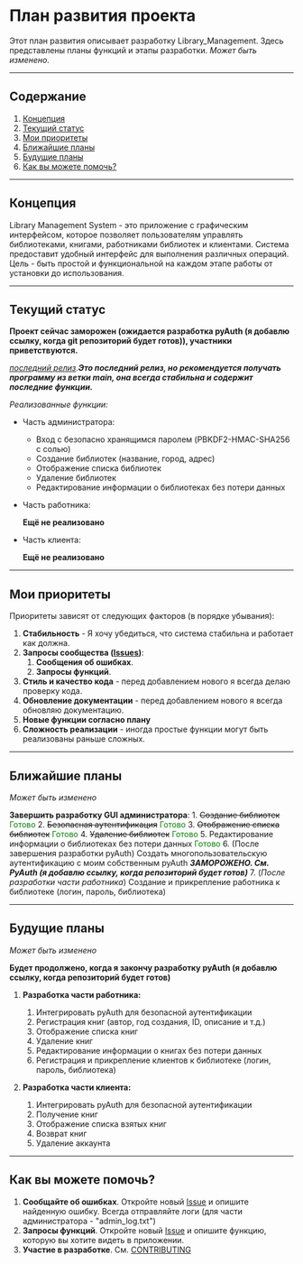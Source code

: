 # План развития проекта

Этот план развития описывает разработку Library_Management.
Здесь представлены планы функций и этапы разработки.
*Может быть изменено.*

---

## Содержание

1. [Концепция](#концепция)
2. [Текущий статус](#текущий-статус)
3. [Мои приоритеты](#мои-приоритеты)
4. [Ближайшие планы](#ближайшие-планы)
5. [Будущие планы](#будущие-планы)
6. [Как вы можете помочь?](#как-вы-можете-помочь)

---

## Концепция

Library Management System - это приложение с графическим интерфейсом, которое позволяет пользователям управлять библиотеками, книгами, работниками библиотек и клиентами.
Система предоставит удобный интерфейс для выполнения различных операций.
Цель - быть простой и функциональной на каждом этапе работы от установки до использования.

---

## Текущий статус

**Проект сейчас заморожен (ожидается разработка pyAuth (я добавлю ссылку, когда git репозиторий будет готов)), участники приветствуются.**

[*последний релиз*](https://github.com/Shukolza/Library_Management/releases).***Это последний релиз, но рекомендуется получать программу из ветки main, она всегда стабильна и содержит последние функции.***

*Реализованные функции:*

* Часть администратора:

  * Вход с безопасно хранящимся паролем (PBKDF2-HMAC-SHA256 с солью)
  * Создание библиотек (название, город, адрес)
  * Отображение списка библиотек
  * Удаление библиотек
  * Редактирование информации о библиотеках без потери данных

* Часть работника:

    **Ещё не реализовано**

* Часть клиента:

    **Ещё не реализовано**

---

## Мои приоритеты

Приоритеты зависят от следующих факторов (в порядке убывания):

1. **Стабильность** - Я хочу убедиться, что система стабильна и работает как должна.
2. **Запросы сообщества ([Issues](https://github.com/Shukolza/Library_Management/issues))**:
    1. **Сообщения об ошибках**.
    2. **Запросы функций**.
3. **Стиль и качество кода** - перед добавлением нового я всегда делаю проверку кода.
4. **Обновление документации** - перед добавлением нового я всегда обновляю документацию.
5. **Новые функции согласно плану**
6. **Сложность реализации** - иногда простые функции могут быть реализованы раньше сложных.

---

## Ближайшие планы

*Может быть изменено*

**Завершить разработку GUI администратора**:
    1. ~~Создание библиотек~~ <span style="color: green">Готово</span>
    2. ~~Безопасная аутентификация~~ <span style="color: green">Готово</span>
    3. ~~Отображение списка библиотек~~ <span style="color: green">Готово</span>
    4. ~~Удаление библиотек~~ <span style="color: green">Готово</span>
    5. Редактирование информации о библиотеках без потери данных <span style="color: green">Готово</span>
    6. (После завершения разработки pyAuth) Создать многопользовательскую аутентификацию с моим собственным pyAuth ***ЗАМОРОЖЕНО. См. PyAuth (я добавлю ссылку, когда репозиторий будет готов)***
    7. (*После разработки части работника*) Создание и прикрепление работника к библиотеке (логин, пароль, библиотека)

---

## Будущие планы

*Может быть изменено*

**Будет продолжено, когда я закончу разработку pyAuth (я добавлю ссылку, когда репозиторий будет готов)**

1. **Разработка части работника:**
    1. Интегрировать pyAuth для безопасной аутентификации
    2. Регистрация книг (автор, год создания, ID, описание и т.д.)
    3. Отображение списка книг
    4. Удаление книг
    5. Редактирование информации о книгах без потери данных
    6. Регистрация и прикрепление клиентов к библиотеке (логин, пароль, библиотека)

2. **Разработка части клиента:**
    1. Интегрировать pyAuth для безопасной аутентификации
    2. Получение книг
    3. Отображение списка взятых книг
    4. Возврат книг
    5. Удаление аккаунта

---

## Как вы можете помочь?

1. **Сообщайте об ошибках**.
Откройте новый [Issue](https://github.com/Shukolza/Library_Management/issues) и опишите найденную ошибку. Всегда отправляйте логи (для части администратора - "admin_log.txt")
2. **Запросы функций**.
Откройте новый [Issue](https://github.com/Shukolza/Library_Management/issues) и опишите функцию, которую вы хотите видеть в приложении.
3. **Участие в разработке**.
    См. [CONTRIBUTING](CONTRIBUTING.md)
